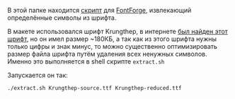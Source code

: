 В этой папке находится [скрипт](http://fontforge.github.io/en-US/tutorials/scripting/) для [FontForge](http://fontforge.github.io/), извлекающий определённые символы из шрифта. 

В макете использовался шрифт Krungthep, в интернете [был найден этот шрифт](https://github.com/justrajdeep/fonts/blob/master/Krungthep.ttf), но он имел размер ~180КБ, а так как из этого шрифта нужны только цифры и знак минус, то можно существенно оптимизировать размер файла шрифта путём удаления всех ненужных символов. Именно это выполняется в shell скрипте `extract.sh`

Запускается он так:

    ./extract.sh Krungthep-source.ttf Krungthep-reduced.ttf
